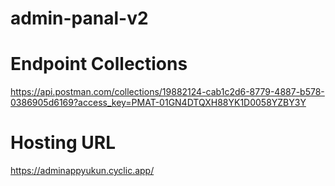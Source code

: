 # admin-panal-v2

# Endpoint Collections

https://api.postman.com/collections/19882124-cab1c2d6-8779-4887-b578-0386905d6169?access_key=PMAT-01GN4DTQXH88YK1D0058YZBY3Y

# Hosting URL 

https://adminappyukun.cyclic.app/

